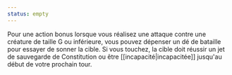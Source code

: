 ```yaml
---
status: empty
---
```

Pour une action bonus lorsque vous réalisez une attaque contre une créature de taille G ou inférieure, vous pouvez dépenser un dé de bataille pour essayer de sonner la cible. Si vous touchez, la cible doit réussir un jet de sauvegarde de Constitution ou être [[incapacité|incapacitée]] jusqu'au début de votre prochain tour.

